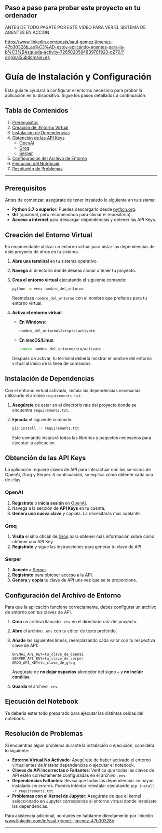 ## Paso a paso para probar este proyecto en tu ordenador

ANTES DE TODO PASATE POR ESTE VIDEO PARA VER EL SISTEMA DE AGENTES EN ACCION

https://www.linkedin.com/posts/saul-gomez-jimenez-47b30328b_as%C3%AD-estoy-aplicando-agentes-para-la-b%C3%BAsqueda-activity-7265020584839761920-dZ70/?originalSubdomain=es


# Guía de Instalación y Configuración

Esta guía te ayudará a configurar el entorno necesario para probar la aplicación en tu dispositivo. Sigue los pasos detallados a continuación.

## Tabla de Contenidos

1. [Prerequisitos](#prerequisitos)
2. [Creación del Entorno Virtual](#creación-del-entorno-virtual)
3. [Instalación de Dependencias](#instalación-de-dependencias)
4. [Obtención de las API Keys](#obtención-de-las-api-keys)
    - [OpenAI](#openai)
    - [Groq](#groq)
    - [Serper](#serper)
5. [Configuración del Archivo de Entorno](#configuración-del-archivo-de-entorno)
6. [Ejecución del Notebook](#ejecución-del-notebook)
7. [Resolución de Problemas](#resolución-de-problemas)

---

## Prerequisitos

Antes de comenzar, asegúrate de tener instalado lo siguiente en tu sistema:

- **Python 3.7 o superior**: Puedes descargarlo desde [python.org](https://www.python.org/downloads/).
- **Git** (opcional, pero recomendado para clonar el repositorio).
- **Acceso a internet** para descargar dependencias y obtener las API Keys.

## Creación del Entorno Virtual

Es recomendable utilizar un entorno virtual para aislar las dependencias de este proyecto de otros en tu sistema.

1. **Abre una terminal** en tu sistema operativo.
2. **Navega** al directorio donde deseas clonar o tener tu proyecto.
3. **Crea el entorno virtual** ejecutando el siguiente comando:

    ```bash
    python -m venv nombre_del_entorno
    ```

    Reemplaza `nombre_del_entorno` con el nombre que prefieras para tu entorno virtual.

4. **Activa el entorno virtual**:

    - **En Windows**:

        ```bash
        nombre_del_entorno\Scripts\activate
        ```

    - **En macOS/Linux**:

        ```bash
        source nombre_del_entorno/bin/activate
        ```

    Después de activar, tu terminal debería mostrar el nombre del entorno virtual al inicio de la línea de comandos.

## Instalación de Dependencias

Con el entorno virtual activado, instala las dependencias necesarias utilizando el archivo `requirements.txt`.

1. **Asegúrate** de estar en el directorio raíz del proyecto donde se encuentra `requirements.txt`.
2. **Ejecuta** el siguiente comando:

    ```bash
    pip install -r requirements.txt
    ```

    Este comando instalará todas las librerías y paquetes necesarios para ejecutar la aplicación.

## Obtención de las API Keys

La aplicación requiere claves de API para interactuar con los servicios de OpenAI, Groq y Serper. A continuación, se explica cómo obtener cada una de ellas.

### OpenAI

1. **Regístrate** o **inicia sesión** en [OpenAI](https://platform.openai.com/).
2. Navega a la sección de **API Keys** en tu cuenta.
3. **Genera una nueva clave** y cópiala. La necesitarás más adelante.

### Groq

1. **Visita** el sitio oficial de [Groq](https://www.groq.com/) para obtener más información sobre cómo obtener una API Key.
2. **Regístrate** y sigue las instrucciones para generar tu clave de API.

### Serper

1. **Accede** a [Serper](https://serper.dev/?gad_source=1&gclid=CjwKCAiArva5BhBiEiwA-oTnXTP0RDl86d5bR2bCJDOJ0HBjX4zu3tIHgt26s_KTYoh0ic16MzR9txoCrl4QAvD_BwE).
2. **Regístrate** para obtener acceso a la API.
3. **Genera** y **copia** tu clave de API una vez que se te proporcione.

## Configuración del Archivo de Entorno

Para que la aplicación funcione correctamente, debes configurar un archivo de entorno con tus claves de API.

1. **Crea** un archivo llamado `.env` en el directorio raíz del proyecto.
2. **Abre** el archivo `.env` con tu editor de texto preferido.
3. **Añade** las siguientes líneas, reemplazando cada valor con tu respectiva clave de API:

    ```env
    OPENAI_API_KEY=tu_clave_de_openai
    SERPER_API_KEY=tu_clave_de_serper
    GROQ_API_KEY=tu_clave_de_groq
    ```

    Asegúrate de **no dejar espacios** alrededor del signo `=` y **no incluir comillas**.

4. **Guarda** el archivo `.env`.

## Ejecución del Notebook

Ya deberia estar todo preparado para ejecutar las distintas celdas del notebook.

## Resolución de Problemas

Si encuentras algún problema durante la instalación o ejecución, considera lo siguiente:

- **Entorno Virtual No Activado**: Asegúrate de haber activado el entorno virtual antes de instalar dependencias o ejecutar el notebook.
- **Claves de API Incorrectas o Faltantes**: Verifica que todas las claves de API estén correctamente configuradas en el archivo `.env`.
- **Dependencias Faltantes**: Revisa que todas las dependencias se hayan instalado sin errores. Puedes intentar reinstalar ejecutando `pip install -r requirements.txt`.
- **Problemas con el Kernel de Jupyter**: Asegúrate de que el kernel seleccionado en Jupyter corresponde al entorno virtual donde instalaste las dependencias.

Para asistencia adicional, no dudes en hablarme directamente por linkedin www.linkedin.com/in/saul-gomez-jimenez-47b30328b


---


